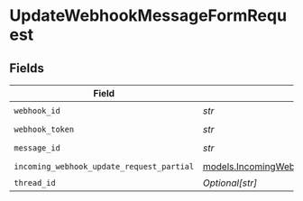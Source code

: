 # UpdateWebhookMessageFormRequest


## Fields

| Field                                                                                          | Type                                                                                           | Required                                                                                       | Description                                                                                    |
| ---------------------------------------------------------------------------------------------- | ---------------------------------------------------------------------------------------------- | ---------------------------------------------------------------------------------------------- | ---------------------------------------------------------------------------------------------- |
| `webhook_id`                                                                                   | *str*                                                                                          | :heavy_check_mark:                                                                             | N/A                                                                                            |
| `webhook_token`                                                                                | *str*                                                                                          | :heavy_check_mark:                                                                             | N/A                                                                                            |
| `message_id`                                                                                   | *str*                                                                                          | :heavy_check_mark:                                                                             | N/A                                                                                            |
| `incoming_webhook_update_request_partial`                                                      | [models.IncomingWebhookUpdateRequestPartial](../models/incomingwebhookupdaterequestpartial.md) | :heavy_check_mark:                                                                             | N/A                                                                                            |
| `thread_id`                                                                                    | *Optional[str]*                                                                                | :heavy_minus_sign:                                                                             | N/A                                                                                            |